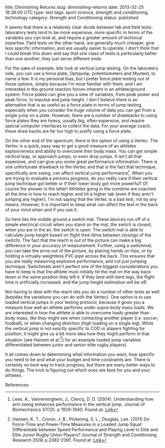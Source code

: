 title: Diminishing Returns
slug: diminishing-returns
date: 2013-02-25 18:38:00 UTC
type: text
tags: sport science, strength and conditioning, technology
category: Strength and Conditioning
status: published


It seems that there is a relatively clear divide between lab and field tests- laboratory tests tend to be more expensive, more specific in terms of the variables you can look at, and require a greater amount of technical expertise. Field tests on the other hand, are generally much cheaper, give less specific information, and are usually easier to operate. I don't think that I could break this down and say that one class of tests is particularly better than one another, they just serve different ends.

For the sake of example, lets look at vertical jump testing. On the laboratory side, you can use a force plate, Optojump, potentiometers and Myotest, to name a few. It is my personal bias, but I prefer force plate testing out of those options, simply because I'm most familiar with them, and I am interested in the ground reaction forces inherent in an athlete/ground system. Force plates can give you a slew of variables, from peak power and peak force, to impulse and jump height. I don't believe there is an alternative that is as useful as a force plate in terms of jump testing, especially when you consider the huge volume of data you can get from a single jump on a plate. However, there are a number of drawbacks to using force plates they are heavy, usually big, often expensive, and require special computer interfaces to collect the data. For your average coach, these draw backs are far too high to justify using a force plate.

On the other end of the spectrum, there is the option of using a Vertec. The Vertec is a quick, easy way to get a good measure of an athletes explosiveness and ability to overcome their body mass. You can get simple vertical leap, or approach jumps, or even drop jumps. It isn't all that expensive, and can give you some great performance information. There is one unfortunate drawback to the Vertec and that is the fact that technique, specifically arm swing, can affect vertical jump performance[^1]. When you are trying to evaluate a persons progress, do you really care if their vertical jump technique got better or if their lower body got more powerful? Of course the answer is the latter! Athletes going in the combine are coached all the time in how to reach higher and hit a higher tab (even if they aren't jumping any higher). I'm not saying that the Vertec is a bad test, not by any means. However, it is important to keep what can affect the test in the back of your mind when and if you use it.


So here lies the middle ground a switch mat. These devices run off of a simple electrical circuit when you stand on the mat, the switch is closed, when you are in the air, the switch is open. The switch mat is able to calculate jump height based on flight time (time between closings of the switch). The fact that the reach is out of the picture can make a big difference in your accuracy of measurement. Further, using a switchmat, you can take the arms out of the picture, by placing hands on hips, or by holding a virtually weightless PVC pipe across the back. This ensures that you are really measuring explosive performance, and not just jumping technique. Switchmats aren't perfect one of the biggest considerations you have to keep is that the athlete must initially hit the mat on the way back down in the same position they left it. If they land with bent legs, the flight time is artificially increased, and the jump height estimation will be off.

Not having to deal with the reach lets you do a number of other tests as well (besides the variations you can do with the Vertec). One option is to use loaded vertical jumps in your testing protocol, because it gives you a measure how well an athlete performs under supra-body mass loads. We are interested in how the athlete is able to overcome loads greater than body mass, like they might see when contacting another player (i.e. soccer, football), or when changing direction (high loading on a single leg). While the vertical jump is not <i>exactly</i> specific to COD or players fighting for position, it might give us a bit more idea how they might perform in that situation (see Hansen et al.[^2]) for an example loaded jump variables differentiated between junior and senior elite rugby players).

It all comes down to determining what information you want, how specific you need to be and what your budget and time constraints are. There is certainly no best way to track progress, but there are many better ways to do things. The trick is figuring out which ones are best for you and your athletes.

References:

[^1]: Lees, A., Vanrenterghem, J., Clercq, D. D. (2004). Understanding how arm swing enhances performance in the vertical jump. Journal of Biomechanics 37(12). p 1929-1940. Found at: [Link](http://www.sciencedirect.com/science/article/pii/S0021929004001046)
[^2]: Hansen, K. T., Cronin, J. B., Pickering, S. L., Douglas, Lee. (2011) Do Force-Time and Power-Time Measures in a Loaded Jump Squat Differentiate between Speed Performance and Playing Level in Elite and Elite Junior Rugby Union Players? Journal of Strength and Conditioning Research 25(9) p 2382-2391. Found at: [Link](http://journals.lww.com/nsca-jscr/Abstract/2011/09000/Do_Force_Time_and_Power_Time_Measures_in_a_Loaded.5.aspx)